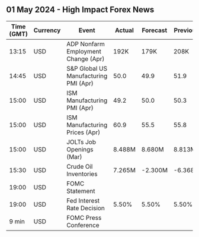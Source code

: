 ## 01 May 2024 - High Impact Forex News

| Time (GMT) | Currency | Event | Actual | Forecast | Previous |
|------|----------|-------|--------|----------|----------|
| 13:15 | USD | ADP Nonfarm Employment Change (Apr) | 192K | 179K | 208K |
| 14:45 | USD | S&P Global US Manufacturing PMI (Apr) | 50.0 | 49.9 | 51.9 |
| 15:00 | USD | ISM Manufacturing PMI (Apr) | 49.2 | 50.0 | 50.3 |
| 15:00 | USD | ISM Manufacturing Prices (Apr) | 60.9 | 55.5 | 55.8 |
| 15:00 | USD | JOLTs Job Openings (Mar) | 8.488M | 8.680M | 8.813M |
| 15:30 | USD | Crude Oil Inventories | 7.265M | -2.300M | -6.368M |
| 19:00 | USD | FOMC Statement |  |  |  |
| 19:00 | USD | Fed Interest Rate Decision | 5.50% | 5.50% | 5.50% |
| 9 min | USD | FOMC Press Conference |  |  |  |
